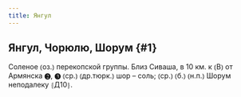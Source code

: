 ```yaml
---
title: Янгул
---
```

## Янгул, Чорюлю, Шорум {#1}

Соленое ⦅оз.⦆ перекопской группы. Близ Сиваша, в 10 км. к ⦅В⦆ от Армянска ❷, ❸ ⦅ср.⦆ ⦅др.тюрк.⦆ шор – соль; ⦅ср.⦆ ⦅б.⦆ ⦅н.п.⦆ Шорум неподалеку ⦃Д10⦄.
